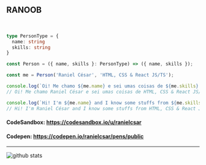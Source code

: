 ## RANOOB

<br>

```typescript
type PersonType = {
  name: string
  skills: string
}

const Person = ({ name, skills }: PersonType) => ({ name, skills });

const me = Person('Raniel César', 'HTML, CSS & React JS/TS');

console.log(`Oi! Me chamo ${me.name} e sei umas coisas de ${me.skills}. :D`);
// Oi! Me chamo Raniel César e sei umas coisas de HTML, CSS & React JS/TS. :D

console.log(`Hi! I'm ${me.name} and I know some stuffs from ${me.skills}. :D`);
// Hi! I'm Raniel César and I know some stuffs from HTML, CSS & React JS/TS. :D
```

#### CodeSandbox: https://codesandbox.io/u/ranielcsar
#### Codepen: https://codepen.io/ranielcsar/pens/public

---

![github stats](https://github-readme-stats.vercel.app/api?username=ranielcsar&show_icons=true)
